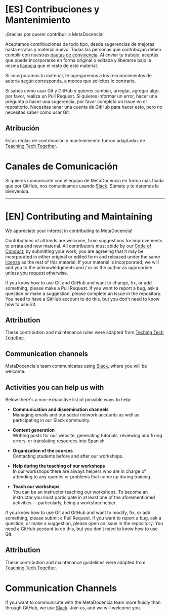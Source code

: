 
# [ES] Contribuciones y Mantenimiento 

¡Gracias por querer contribuir a MetaDocencia!

Aceptamos contribuciones de todo tipo, desde sugerencias de mejoras hasta erratas y material nuevo. Todas las personas que
contribuyan deben cumplir con nuestras [pautas de convivencia](CÓDIGO-DE-CONDUCTA.md).  Al enviar tu trabajo, aceptás que puede incorporarse en forma original o editada y liberarse bajo la misma [licencia](https://github.com/MetaDocencia/docs/blob/master/LICENCIA.md) que el resto de este material. 

Si incorporamos tu material, te agregaremos a los reconocimientos de autoría según corresponda, a menos que solicites lo contrario.

Si sabes cómo usar Git y GitHub y quieres cambiar, arreglar, agregar algo, por favor, realiza un Pull Request. Si quieres informar un error, hacer una pregunta o hacer una sugerencia, por favor completa un issue en el repositorio. Necesitas tener una cuenta de GitHub para hacer esto, pero no necesitas saber cómo usar Git.

## Atribución

Estas reglas de contribución y mantenimiento fueron adaptadas de [Teaching Tech Together](http://teachtogether.tech/#s:joining-contributing).

# Canales de Comunicación

Si quieres comunicarte con el equipo de MetaDocencia en forma más fluida que por GitHub, nos comunicamos usando [Slack](https://w3id.org/metadocencia/slack). Súmate y te daremos la bienvenida. 

--------------------------

# [EN] Contributing and Maintaining

We appreciate your interest in contributing to MetaDocencia!

Contributions of all kinds are welcome, from suggestions for improvements to errata and new material. All contributors must abide by our [Code of Conduct](CODE-OF-CONDUCT.md); by submitting your work, you are agreeing that it may be incorporated in either original or edited form and released under the same [license](https://github.com/MetaDocencia/docs/blob/master/english/LICENCE.md) as the rest of this material. If your material is incorporated, we will add you to the acknowledgments and / or as the author as appropriate unless you request otherwise.

If you know how to use Git and GitHub and want to change, fix, or add something, please make a Pull Request. If you want to report a bug, ask a question or make a suggestion, please complete an issue in the repository. You need to have a GitHub account to do this, but you don't need to know how to use Git.

## Attribution

These contribution and maintenance rules were adapted from [Teching Tech Together](http://teachtogether.tech/#s:joining-contributing).

## Communication channels

MetaDocencia's team communicates using [Slack](https://join.slack.com/t/metadocencia/shared_invite/zt-cq1hleoz-Ij2AgXKJBjg03sRuoxLhjg), where you will be welcome. 

## Activities you can help us with

Below there's a non-exhaustive list of possible ways to help:

- **Communication and dissemination channels**  
	Managing emails and our social network accounts as well as participating in our Slack community.

- **Content generation**  
	Writting posts for our website, generating tutorials, reviewing and fixing errors, or translating resources into Spanish.

- **Organization of the courses**  
	Contacting students before and after our workshops.

- **Help during the teaching of our workshops**  
	In our workshops there are always helpers who are in charge of attending to any queries or problems that come up during training. 

- **Teach our workshops**  
	You can be an instructor teaching our workshops. To become an instructor you must participate in at least one of the aforementioned activities -- particularly, being a workshop helper.

If you know how to use Git and GitHub and want to modify, fix, or add something, please submit a Pull Request. If you want to report a bug, ask a question, or make a suggestion, please open an issue in the repository. You need a GitHub account to do this, but you don’t need to know how to use Git.

## Attribution

These contribution and maintenance guidelines were adapted from [Teaching Tech Together](http://teachtogether.tech/#s:joining-contributing).

# Communication Channels

If you want to communicate with the MetaDocencia team more fluidly than through GitHub, we use [Slack](https://w3id.org/metadocencia/slack). Join us, and we will welcome you.

